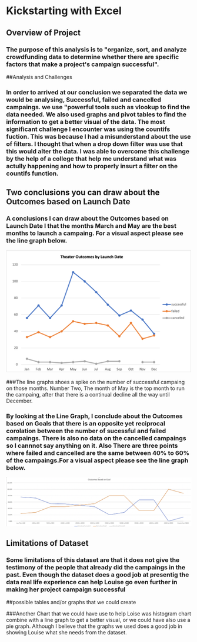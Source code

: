 # Kickstarting with Excel

## Overview of Project

### The purpose of this analysis is to "organize, sort, and analyze crowdfunding data to determine whether there are specific factors that make a project's campaign successful".
##Analysis and Challenges

### In order to arrived at our conclusion we separated the data we would be analysing, Successful, failed and cancelled campaings. we use "powerful tools such as vlookup to find the data needed. We also used graphs and pivot tables to find the information to get a better visual of the data. The most significant challenge I encounter was using the countifs fuction. This was because I had a misunderstand about the use of filters. I thought that when a drop down filter was use that this would alter the data. I was able to overcome this challenge by the help of a college that help me understand what was actully happening and how to properly insurt a filter on the countifs function. 

## Two conclusions you can draw about the Outcomes based on Launch Date

### A conclusions I can draw about the Outcomes based on Launch Date I that the months March and May are the best months to launch a campaing. For a visual aspect please see the line graph below.  

![LINE GRAPH 1](https://github.com/Israelmejia12/Kickstarter_Analysis/blob/c23a92355e600734c9b10423cafd9624a66ccc3d/Theater_Outcomes_vs_Launch.png)

###The line graphs shoes a spike on the number of successful campaing on those months. Number Two, The month of May is the top month to run the campaing, after that there is a continual decline all the way until December. 

### By looking at the Line Graph, I conclude about the Outcomes based on Goals that there is an opposite yet reciprocal corolation between the number of sucessful and failed campaings. There is also no data on the cancelled campaings so I cannnot say anything on it. Also There are three points where failed and cancelled are the same between 40% to 60% of the campaings.For a visual aspect please see the line graph below.  

 ![Line GRAPH](https://github.com/Israelmejia12/Kickstarter_Analysis/blob/c23a92355e600734c9b10423cafd9624a66ccc3d/Outcpmes_VS_goals.png..png)
 
## Limitations of Dataset

### Some limitations of this dataset are that it does not give the testimony of the people that already did the campaings in the past. Even though the dataset does a good job at presentig the data real life experience can help Louise go even further in making her project campaign successful

##possible tables and/or graphs that we could create

###Another Chart that we could have use to help Loise was histogram chart combine with a line graph to get a better visual, or we could have also use a pie graph. Although I believe that the graphs we used does a good job in showing Louise what she needs from the dataset. 
